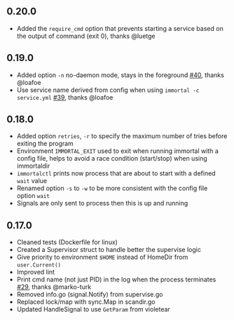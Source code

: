 ## 0.20.0

* Added the `require_cmd` option that prevents starting a service based on the output of command (exit 0), thanks @luetge

## 0.19.0

* Added option `-n` no-daemon mode, stays in the foreground [#40](https://github.com/immortal/immortal/pull/40), thanks @loafoe
* Use service name derived from config when using `immortal -c service.yml` [#39](https://github.com/immortal/immortal/pull/30), thanks @loafoe

## 0.18.0

* Added option `retries`, `-r` to specify the maximum number of tries before exiting the program
* Environment `IMMORTAL_EXIT` used to exit when running immortal with a config
file, helps to avoid a race condition (start/stop) when using immortaldir
* `immortalctl` prints now process that are about to start with a defined `wait` value
* Renamed option `-s` to `-w` to be more consistent with the config file option `wait`
* Signals are only sent to process then this is up and running

## 0.17.0

* Cleaned tests (Dockerfile for linux)
* Created a Supervisor struct to handle better the supervise logic
* Give priority to environment `$HOME` instead of HomeDir from `user.Current()`
* Improved lint
* Print cmd name (not just PID) in the log when the process terminates [#29](https://github.com/immortal/immortal/pull/29), thanks @marko-turk
* Removed info.go (signal.Notify) from supervise.go
* Replaced lock/map with sync.Map in scandir.go
* Updated HandleSignal to use `GetParam` from violetear
